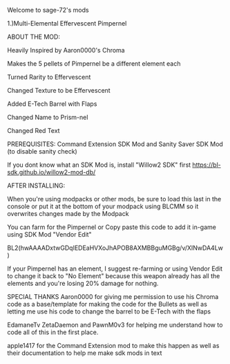 Welcome to sage-72's mods

1.)Multi-Elemental Effervescent Pimpernel

ABOUT THE MOD:

Heavily Inspired by Aaron0000's Chroma

Makes the 5 pellets of Pimpernel be a different element each

Turned Rarity to Effervescent

Changed Texture to be Effervescent

Added E-Tech Barrel with Flaps

Changed Name to Prism-nel

Changed Red Text


PREREQUISITES: Command Extension SDK Mod and Sanity Saver SDK Mod (to disable sanity check)

If you dont know what an SDK Mod is, install "Willow2 SDK" first https://bl-sdk.github.io/willow2-mod-db/

AFTER INSTALLING:

When you're using modpacks or other mods, be sure to load this last in the console or put it at the bottom of your modpack using BLCMM so it overwrites changes made by the Modpack

You can farm for the Pimpernel or Copy paste this code to add it in-game using SDK Mod "Vendor Edit" 

BL2(hwAAAADxtwGDqIEDEaHVXoJhAPOB8AXMBBguMGBg/v/XINwDA4Lw)

If your Pimpernel has an element, I suggest re-farming or using Vendor Edit to change it back to "No Element" because this weapon already has all the elements and you're losing 20% damage for nothing.



SPECIAL THANKS
Aaron0000 for giving me permission to use his Chroma code as a base/template for making the code for the Bullets as well as letting me use his code to change the barrel to be E-Tech with the flaps

EdamaneTv ZetaDaemon and PawnM0v3 for helping me understand how to code all of this in the first place.

apple1417 for the Command Extension mod to make this happen as well as their documentation to help me make sdk mods in text
